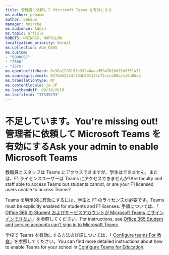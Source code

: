 ```yaml
---
title: 管理者に依頼して Microsoft Teams を有効にする
ms.author: pebaum
author: pebaum
manager: mnirkhe
ms.audience: Admin
ms.topic: article
ROBOTS: NOINDEX, NOFOLLOW
localization_priority: Normal
ms.collection: Adm_O365
ms.custom:
- "9000067"
- "2660"
- "1576"
ms.openlocfilehash: 0e96a1296193e33240aaed5947010d91b9351a51
ms.sourcegitcommit: 027bb52244f304b891143c72cccd89ac1a9a05aa
ms.translationtype: MT
ms.contentlocale: ja-JP
ms.lasthandoff: 09/30/2019
ms.locfileid: "37335293"
---
```

# <a name="youre-missing-out-ask-your-admin-to-enable-microsoft-teams"></a><span data-ttu-id="bec9b-102">不足しています。</span><span class="sxs-lookup"><span data-stu-id="bec9b-102">You're missing out!</span></span> <span data-ttu-id="bec9b-103">管理者に依頼して Microsoft Teams を有効にする</span><span class="sxs-lookup"><span data-stu-id="bec9b-103">Ask your admin to enable Microsoft Teams</span></span>

<span data-ttu-id="bec9b-104">教職員とスタッフは Teams にアクセスできますが、学生はできません。または、F1 ライセンスユーザーは Teams にアクセスできませんか?</span><span class="sxs-lookup"><span data-stu-id="bec9b-104">Are faculty and staff able to access Teams but students cannot, or are your F1 licensed users unable to access Teams?</span></span>

<span data-ttu-id="bec9b-105">Teams を明示的に有効にするには、学生と F1 のライセンスが必要です。</span><span class="sxs-lookup"><span data-stu-id="bec9b-105">Teams must be explicitly enabled for students and F1 licenses.</span></span> <span data-ttu-id="bec9b-106">手順については、「 [Office 365 の Student およびサービスアカウントが Microsoft Teams にサインインできない](https://docs.microsoft.com/microsoftteams/troubleshoot/teams-sign-in/office-365-accounts-cannot-sign-in)」を参照してください。</span><span class="sxs-lookup"><span data-stu-id="bec9b-106">For instructions, see [Office 365 Student and service accounts can't sign in to Microsoft Teams](https://docs.microsoft.com/microsoftteams/troubleshoot/teams-sign-in/office-365-accounts-cannot-sign-in).</span></span> 

<span data-ttu-id="bec9b-107">学校で Teams を有効にする方法の詳細については、「 [Configure teams For 教育](https://docs.microsoft.com/microsoft-365/education/deploy/set-up-teams-for-education)」を参照してください。</span><span class="sxs-lookup"><span data-stu-id="bec9b-107">You can find more detailed instructions about how to enable Teams for your school in [Configure Teams for Education](https://docs.microsoft.com/microsoft-365/education/deploy/set-up-teams-for-education).</span></span> 